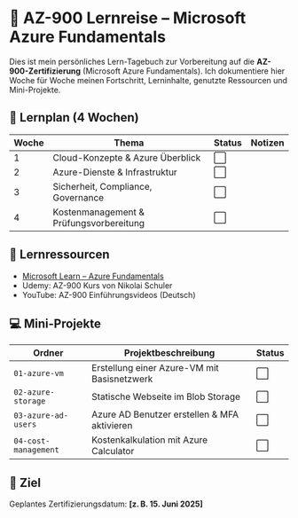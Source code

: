 # 📘 AZ-900 Lernreise – Microsoft Azure Fundamentals

Dies ist mein persönliches Lern-Tagebuch zur Vorbereitung auf die **AZ-900-Zertifizierung** (Microsoft Azure Fundamentals).
Ich dokumentiere hier Woche für Woche meinen Fortschritt, Lerninhalte, genutzte Ressourcen und Mini-Projekte.

## 📅 Lernplan (4 Wochen)

| Woche | Thema                             | Status | Notizen |
|-------|------------------------------------|--------|---------|
| 1     | Cloud-Konzepte & Azure Überblick   | ⬜      |         |
| 2     | Azure-Dienste & Infrastruktur      | ⬜      |         |
| 3     | Sicherheit, Compliance, Governance | ⬜      |         |
| 4     | Kostenmanagement & Prüfungsvorbereitung | ⬜      |         |

## 📘 Lernressourcen

- [Microsoft Learn – Azure Fundamentals](https://daringfireball.net/projects/markdown/)
- Udemy: AZ-900 Kurs von Nikolai Schuler
- YouTube: AZ-900 Einführungsvideos (Deutsch)

## 💻 Mini-Projekte

| Ordner              | Projektbeschreibung                            | Status |
|---------------------|------------------------------------------------|--------|
| `01-azure-vm`       | Erstellung einer Azure-VM mit Basisnetzwerk     | ⬜      |
| `02-azure-storage`  | Statische Webseite im Blob Storage              | ⬜      |
| `03-azure-ad-users` | Azure AD Benutzer erstellen & MFA aktivieren    | ⬜      |
| `04-cost-management`| Kostenkalkulation mit Azure Calculator          | ⬜      |

## 📌 Ziel

Geplantes Zertifizierungsdatum: **[z. B. 15. Juni 2025]**
